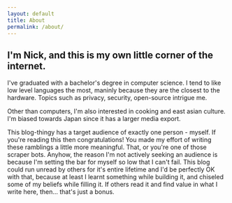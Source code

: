 ```yaml
---
layout: default
title: About
permalink: /about/
---
```


## I'm Nick, and this is my own little corner of the internet.

I've graduated with a bachelor's degree in computer science. I tend to like low level languages the most, maninly because they are the closest to the hardware. Topics such as privacy, security, open-source intrigue me.

Other than computers, I'm also interested in cooking and east asian culture. I'm biased towards Japan since it has a larger media export.

This blog-thingy has a target audience of exactly one person - myself. If you're reading this then congratulations! You made my effort of writing these ramblings a little more meaningful. That, or you're one of those scraper bots. Anyhow, the reason I'm not actively seeking an audience is because I'm setting the bar for myself so low that I can't fail. This blog could run unread by others for it's entire lifetime and I'd be perfectly OK with that, because at least I learnt something while building it, and chiseled some of my beliefs while filling it. If others read it and find value in what I write here, then... that's just a bonus.
